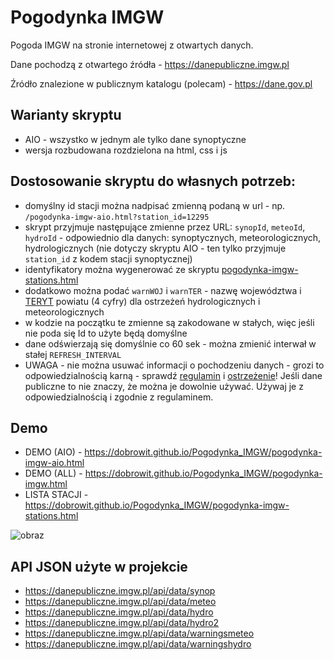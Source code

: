 # Pogodynka IMGW
Pogoda IMGW na stronie internetowej z otwartych danych.

Dane pochodzą z otwartego źródła - https://danepubliczne.imgw.pl

Źródło znalezione w publicznym katalogu (polecam) - https://dane.gov.pl

## Warianty skryptu
  - AIO - wszystko w jednym ale tylko dane synoptyczne
  - wersja rozbudowana rozdzielona na html, css i js

## Dostosowanie skryptu do własnych potrzeb:
  - domyślny id stacji można nadpisać zmienną podaną w url - np. ``/pogodynka-imgw-aio.html?station_id=12295``
  - skrypt przyjmuje następujące zmienne przez URL: ``synopId``, ``meteoId``, ``hydroId`` - odpowiednio dla danych: synoptycznych, meteorologicznych, hydrologicznych (nie dotyczy skryptu AIO - ten tylko przyjmuje ``station_id`` z kodem stacji synoptycznej)
  - identyfikatory można wygenerować ze skryptu [pogodynka-imgw-stations.html](https://dobrowit.github.io/Pogodynka_IMGW/pogodynka-imgw-stations.html)
  - dodatkowo można podać ``warnWOJ`` i ``warnTER`` - nazwę województwa i [TERYT](https://eteryt.stat.gov.pl/eTeryt/rejestr_teryt/udostepnianie_danych/baza_teryt/baza_teryt.aspx?contrast=default) powiatu (4 cyfry) dla ostrzeżeń hydrologicznych i meteorologicznych
  - w kodzie na początku te zmienne są zakodowane w stałych, więc jeśli nie poda się Id to użyte będą domyślne
  - dane odświerzają się domyślnie co 60 sek - można zmienić interwał w stałej ``REFRESH_INTERVAL``
  - UWAGA - nie można usuwać informacji o pochodzeniu danych - grozi to odpowiedzialnością karną - sprawdź [regulamin](https://danepubliczne.imgw.pl/docs/regulamin_udostepniania_danych.pdf) i [ostrzeżenie](https://danepubliczne.imgw.pl/docs/ostrzezenie.docx)! Jeśli dane publiczne to nie znaczy, że można je dowolnie używać. Używaj je z odpowiedzialnością i zgodnie z regulaminem.

## Demo
  - DEMO (AIO) - https://dobrowit.github.io/Pogodynka_IMGW/pogodynka-imgw-aio.html
  - DEMO (ALL) - https://dobrowit.github.io/Pogodynka_IMGW/pogodynka-imgw.html
  - LISTA STACJI - https://dobrowit.github.io/Pogodynka_IMGW/pogodynka-imgw-stations.html

![obraz](https://github.com/user-attachments/assets/e984a3a2-8a33-4aee-b6da-afec2e78a3b9)

## API JSON użyte w projekcie
  - https://danepubliczne.imgw.pl/api/data/synop
  - https://danepubliczne.imgw.pl/api/data/meteo
  - https://danepubliczne.imgw.pl/api/data/hydro
  - https://danepubliczne.imgw.pl/api/data/hydro2
  - https://danepubliczne.imgw.pl/api/data/warningsmeteo
  - https://danepubliczne.imgw.pl/api/data/warningshydro
